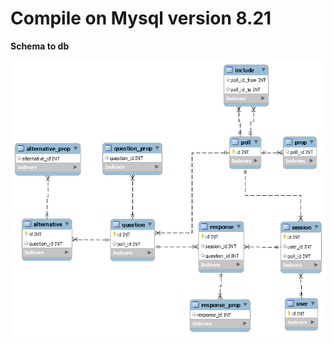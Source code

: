 # Compile on Mysql version 8.21 #
**Schema to db**

![.](https://github.com/vano7577/University/blob/master/DB/mysql8.21/db_schema.png)
